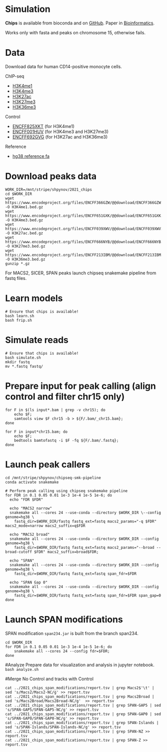 Simulation
==========

**Chips** is available from bioconda and on [GitHub](https://github.com/gymreklab/chips).
Paper in [Bioinformatics](https://link.springer.com/article/10.1186/s12859-021-04097-5).

Works only with fasta and peaks on chromosome 15, otherwise fails.

# Data
Download data for human CD14-positive monocyte cells.

ChIP-seq
* [H3K4me1](https://www.encodeproject.org/files/ENCFF076WOE/)
* [H3K4me3](https://www.encodeproject.org/files/ENCFF001FYS/)
* [H3K27ac](https://www.encodeproject.org/files/ENCFF000CEN/)
* [H3K27me3](https://www.encodeproject.org/files/ENCFF001FYR/)
* [H3K36me3](https://www.encodeproject.org/files/ENCFF000CFB/)

Control
* [ENCFF825XKT](https://www.encodeproject.org/files/ENCFF825XKT/) (for H3K4me1)
* [ENCFF001HUV](https://www.encodeproject.org/files/ENCFF001HUV/) (for H3K4me3 and H3K27me3)
* [ENCFF692GVG](https://www.encodeproject.org/files/ENCFF692GVG/) (for H3K27ac and H3K36me3)

Reference
* [hg38 reference fa](https://www.encodeproject.org/files/GRCh38_no_alt_analysis_set_GCA_000001405.15/)

# Download peaks data
```
WORK_DIR=/mnt/stripe/shpynov/2021_chips
cd $WORK_DIR
wget https://www.encodeproject.org/files/ENCFF366GZW/@@download/ENCFF366GZW.bed.gz -O H3K4me1.bed.gz
wget https://www.encodeproject.org/files/ENCFF651GXK/@@download/ENCFF651GXK.bed.gz -O H3K4me3.bed.gz  
wget https://www.encodeproject.org/files/ENCFF039XWV/@@download/ENCFF039XWV.bed.gz -O H3K27ac.bed.gz
wget https://www.encodeproject.org/files/ENCFF666NYB/@@download/ENCFF666NYB.bed.gz -O H3K27me3.bed.gz      
wget https://www.encodeproject.org/files/ENCFF213IBM/@@download/ENCFF213IBM.bed.gz -O H3K36me3.bed.gz
gunzip *.gz
```

For MACS2, SICER, SPAN peaks launch chipseq snakemake pipeline from fastq files.

# Learn models

```
# Ensure that chips is available!
bash learn.sh
bash frip.sh
```

# Simulate reads

```
# Ensure that chips is available!
bash simulate.sh
mkdir fastq
mv *.fastq fastq/
```

# Prepare input for peak calling (align control and filter chr15 only)
```
for F in $(ls input*.bam | grep -v chr15); do 
    echo $F; 
    samtools view $F chr15 -b > ${F/.bam/_chr15.bam}; 
done
 
for F in input*chr15.bam; do 
    echo $F; 
    bedtools bamtofastq -i $F -fq ${F/.bam/.fastq}; 
done
```

# Launch peak callers
```
cd /mnt/stripe/shpynov/chipseq-smk-pipeline
conda activate snakemake

# Perform peak calling using chipseq snakemake pipeline
for FDR in 0.1 0.05 0.01 1e-3 1e-4 1e-5 1e-6; do
  echo "FDR $FDR"
  
  echo "MACS2 narrow"
  snakemake all --cores 24 --use-conda --directory $WORK_DIR \--config genome=hg38 \
    fastq_dir=$WORK_DIR/fastq fastq_ext=fastq macs2_params="-q $FDR" macs2_mode=narrow macs2_suffix=q$FDR
  
  echo "MACS2 broad"
  snakemake all --cores 24 --use-conda --directory $WORK_DIR --config genome=hg38 \
    fastq_dir=$WORK_DIR/fastq fastq_ext=fastq macs2_params="--broad --broad-cutoff $FDR" macs2_suffix=broad$FDR;
  
  echo "SPAN"
  snakemake all --cores 24 --use-conda --directory $WORK_DIR --config genome=hg38 \
    fastq_dir=$WORK_DIR/fastq fastq_ext=fastq span_fdr=$FDR
  
  echo "SPAN Gap 0"
  snakemake all --cores 24 --use-conda --directory $WORK_DIR --config genome=hg38 \
    fastq_dir=$WORK_DIR/fastq fastq_ext=fastq span_fdr=$FDR span_gap=0    
done
```


# Launch SPAN modifications
SPAN modification `span234.jar` is built from the branch span234.

```
cd $WORK_DIR
for FDR in 0.1 0.05 0.01 1e-3 1e-4 1e-5 1e-6; do 
    snakemake all --cores 24 --config fdr=$FDR; 
done
```


#Analyze 
Prepare data for visualization and analysis in jupyter notebook.
`bash analyze.sh`

#Merge No Control and tracks with Control 
```
cat ../2021_chips_span_modifications/report.tsv | grep Macs2$'\t' | sed 's/Macs2/Macs2-NC/g' >> report.tsv
cat ../2021_chips_span_modifications/report.tsv | grep Macs2Broad | sed 's/Macs2Broad/Macs2Broad-NC/g'  >> report.tsv  
cat ../2021_chips_span_modifications/report.tsv | grep SPAN-GAP5 | sed 's/SPAN-GAP5/SPAN-GAP5-NC/g' >> report.tsv
cat ../2021_chips_span_modifications/report.tsv | grep SPAN-GAP0 | sed 's/SPAN-GAP0/SPAN-GAP0-NC/g' >> report.tsv
cat ../2021_chips_span_modifications/report.tsv | grep SPAN-Islands | sed 's/SPAN-Islands/SPAN-Islands-NC/g' >> report.tsv
cat ../2021_chips_span_modifications/report.tsv | grep SPAN-NZ >> report.tsv
cat ../2021_chips_span_modifications/report.tsv | grep SPAN-Z >> report.tsv
```